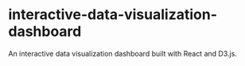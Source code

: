 # interactive-data-visualization-dashboard
An interactive data visualization dashboard built with React and D3.js.

